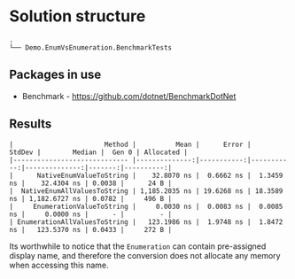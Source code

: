 # Solution structure

```
.
└── Demo.EnumVsEnumeration.BenchmarkTests
```

## Packages in use

- Benchmark - <https://github.com/dotnet/BenchmarkDotNet>


## Results

```
|                       Method |          Mean |      Error |     StdDev |        Median |  Gen 0 | Allocated |
|----------------------------- |--------------:|-----------:|-----------:|--------------:|-------:|----------:|
|      NativeEnumValueToString |    32.8070 ns |  0.6662 ns |  1.3459 ns |    32.4304 ns | 0.0038 |      24 B |
|  NativeEnumAllValuesToString | 1,185.2035 ns | 19.6268 ns | 18.3589 ns | 1,182.6727 ns | 0.0782 |     496 B |
|     EnumerationValueToString |     0.0030 ns |  0.0083 ns |  0.0085 ns |     0.0000 ns |      - |         - |
| EnumerationAllValuesToString |   123.1986 ns |  1.9748 ns |  1.8472 ns |   123.5370 ns | 0.0433 |     272 B |
```

Its worthwhile to notice that the `Enumeration` can contain pre-assigned display name, and therefore the conversion does  not allocate any memory when accessing this name.